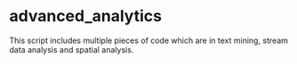 # advanced_analytics
This script includes multiple pieces of code which are in text mining, stream data analysis and spatial analysis.

